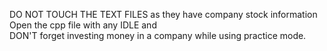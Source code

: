 DO NOT TOUCH THE TEXT FILES as they have company stock information\
Open the cpp file with any IDLE and\
DON'T forget investing money in a company while using practice mode.
